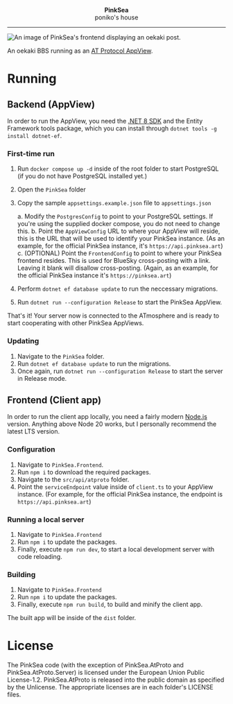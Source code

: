 
<p align="center">
	<b>PinkSea</b><br>
	<span>poniko's house</span>
</p>

<hr>

![An image of PinkSea's frontend displaying an oekaki post.](Meta/screenshot.png)

An oekaki BBS running as an [AT Protocol AppView](https://atproto.com/guides/glossary#app-view).

# Running

## Backend (AppView)

In order to run the AppView, you need the [.NET 8 SDK](https://dotnet.microsoft.com/en-us/download/dotnet/8.0) and the Entity Framework tools package, which you can install through `dotnet tools -g install dotnet-ef`.

### First-time run

1. Run `docker compose up -d` inside of the root folder to start PostgreSQL (if you do not have PostgreSQL installed yet.)
2. Open the `PinkSea` folder
3. Copy the sample `appsettings.example.json` file to `appsettings.json`
	
	a. Modify the `PostgresConfig` to point to your PostgreSQL settings. If you're using the supplied docker compose, you do not need to change this.
	b. Point the `AppViewConfig` URL to where your AppView will reside, this is the URL that will be used to identify your PinkSea instance. (As an example, for the official PinkSea instance, it's `https://api.pinksea.art`)
	c. (OPTIONAL) Point the `FrontendConfig` to point to where your PinkSea frontend resides. This is used for BlueSky cross-posting with a link. Leaving it blank will disallow cross-posting. (Again, as an example, for the official PinkSea instance it's `https://pinksea.art`)
4. Perform `dotnet ef database update` to run the neccessary migrations.
5. Run `dotnet run --configuration Release` to start the PinkSea AppView.

That's it! Your server now is connected to the ATmosphere and is ready to start cooperating with other PinkSea AppViews.

### Updating

1. Navigate to the `PinkSea` folder.
2. Run `dotnet ef database update` to run the migrations.
3. Once again, run `dotnet run --configuration Release` to start the server in Release mode.

## Frontend (Client app)

In order to run the client app locally, you need a fairly modern [Node.js](https://nodejs.org/en) version. Anything above Node 20 works, but I personally recommend the latest LTS version.

### Configuration

1. Navigate to `PinkSea.Frontend`.
2. Run `npm i` to download the required packages.
3. Navigate to the `src/api/atproto` folder.
3. Point the `serviceEndpoint` value inside of `client.ts` to your AppView instance. (For example, for the official PinkSea instance, the endpoint is `https://api.pinksea.art`)

### Running a local server

1. Navigate to `PinkSea.Frontend`
2. Run `npm i` to update the packages.
3. Finally, execute `npm run dev`, to start a local development server with code reloading.

### Building

1. Navigate to `PinkSea.Frontend`
2. Run `npm i` to update the packages.
3. Finally, execute `npm run build`, to build and minify the client app.

The built app will be inside of the `dist` folder.

# License

The PinkSea code (with the exception of PinkSea.AtProto and PinkSea.AtProto.Server) is licensed under the European Union Public License-1.2. PinkSea.AtProto is released into the public domain as specified by the Unlicense. The appropriate licenses are in each folder's LICENSE files.
